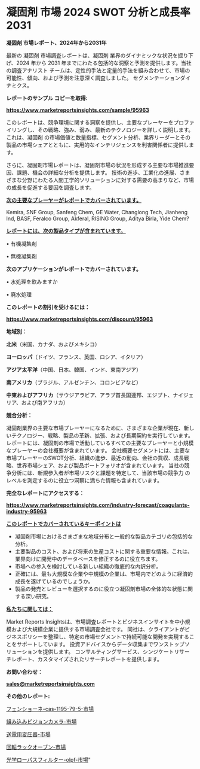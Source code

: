 # 凝固剤 市場 2024 SWOT 分析と成長率 2031

<strong>凝固剤 市場レポート、2024年から2031年</strong>

最新の 凝固剤 市場調査レポートは、凝固剤 業界のダイナミックな状況を掘り下げ、2024 年から 2031 年までにわたる包括的な洞察と予測を提供します。当社の調査アナリスト チームは、定性的手法と定量的手法を組み合わせて、市場の可能性、傾向、および予測を注意深く調査しました。 セグメンテーションダイナミクス。



<strong>レポートのサンプル コピーを取得:</strong> <a href=https://www.marketreportsinsights.com/sample/95963>

<strong><u>https://www.marketreportsinsights.com/sample/95963</u></strong></a>

このレポートは、競争環境に関する洞察を提供し、主要なプレーヤーをプロファイリングし、その戦略、強み、弱み、最新のテクノロジーを詳しく説明します。 これは、凝固剤 の市場価値と数量指標、セグメント分析、業界リーダーとその製品の市場シェアとともに、実用的なインテリジェンスを利害関係者に提供します。

さらに、凝固剤市場レポートは、凝固剤市場の状況を形成する主要な市場推進要因、課題、機会の詳細な分析を提供します。 技術の進歩、工業化の進展、さまざまな分野にわたる人間工学的ソリューションに対する需要の高まりなど、市場の成長を促進する要因を調査します。



<strong><u>次の主要なプレーヤーがレポートでカバーされています。</u></strong>

Kemira, SNF Group, Sanfeng Chem, GE Water, Changlong Tech, Jianheng Ind, BASF, Feralco Group, Akferal, RISING Group, Aditya Birla, Yide Chem?



<strong><u><b>レポートには、次の製品タイプが含まれています。</b></u></strong>

• 有機凝集剤

• 無機凝集剤



<strong><b>次のアプリケーションがレポートでカバーされています。</b></strong>

• 水処理を飲みますか

• 廃水処理



<strong><b>このレポートの割引を受けるには：</b></strong><a href=https://www.marketreportsinsights.com/discount/95963>

<strong><u>https://www.marketreportsinsights.com/discount/95963</u></strong></a>



<strong>地域別：</strong>



<strong>北米</strong>（米国、カナダ、およびメキシコ）



<strong>ヨーロッパ</strong>（ドイツ、フランス、英国、ロシア、イタリア）



<strong>アジア太平洋</strong>（中国、日本、韓国、インド、東南アジア）



<strong>南アメリカ</strong>（ブラジル、アルゼンチン、コロンビアなど）



<strong>中東およびアフリカ</strong>（サウジアラビア、アラブ首長国連邦、エジプト、ナイジェリア、および南アフリカ）



<strong>競合分析：</strong>

凝固剤業界の主要な市場プレーヤーになるために、さまざまな企業が現在、新しいテクノロジー、戦略、製品の革新、拡張、および長期契約を実行しています。 レポートには、凝固剤の市場で活動しているすべての主要なプレーヤーと小規模なプレーヤーの会社概要が含まれています。 会社概要セグメントには、主要な市場プレーヤーのSWOT分析、組織の進歩、最近の動向、会社の買収、成長戦略、世界市場シェア、および製品ポートフォリオが含まれています。 当社の競争分析には、新規参入者が市場リスクと課題を特定して、当該市場の競争力 のレベルを測定するのに役立つ洞察に満ちた情報も含まれています。



<strong>完全なレポートにアクセスする</strong>：

<a href=https://www.marketreportsinsights.com/industry-forecast/coagulants-industry-95963>

<strong><u>https://www.marketreportsinsights.com/industry-forecast/coagulants-industry-95963</u></strong></a>



<strong><u><b>このレポートでカバーされているキーポイントは</b></u></strong>
<ul>
  <li>凝固剤市場におけるさまざまな地域分布と一般的な製品カテゴリの包括的な分析。</li>
  <li>主要製品のコスト、および将来の生産コストに関する重要な情報。これは、業界向けに開発中のデータベースを修正するのに役立ちます。</li>
  <li>市場への参入を検討している新しい組織の徹底的な内訳分析。</li>
  <li>正確には、最も大規模な企業や中規模の企業は、市場内でどのように経済的成長を遂げているのでしょうか。</li>
  <li>製品の発売とレビューを選択するのに役立つ凝固剤市場の全体的な状態に関する深い研究。</li>
</ul>


<strong><u><b>私たちに関しては：</b></u></strong>

Market Reports Insightsは、市場調査レポートとビジネスインサイトを中小規模および大規模企業に提供する市場調査会社です。 同社は、クライアントがビジネスポリシーを整理し、特定の市場セグメントで持続可能な開発を実現することをサポートしています。 投資アドバイスからデータ収集までワンストップソリューションを提供します。 コンサルティングサービス、シンジケートリサーチレポート、カスタマイズされたリサーチレポートを提供します。



<strong><b>お問い合わせ</b></strong>：

<a href=mailto:sales@marketreportsinsights.com>

<strong><u>sales@marketreportsinsights.com</u></strong></a>



<strong>その他のレポート:</strong>

<a href=https://www.linkedin.com/pulse/フェンショーネ-cas-1195-79-5-市場-2023-新興市場-将来の動向と市場需要-iepnf/>フェンショーネ-cas-1195-79-5-市場</a>

<a href=https://www.linkedin.com/pulse/組み込みビジョンカメラ-市場-2023-総合分析と事業成長戦略-2030-ywa7f/>組み込みビジョンカメラ-市場</a>

<a href=https://www.linkedin.com/pulse/送電用変圧器-市場-2023-最新の-cagr-および成長分析-2030-onbrf/>送電用変圧器-市場</a>

<a href=https://www.linkedin.com/pulse/回転ラックオーブン-市場-2023-swot-分析と成長率-2030-79y8f/>回転ラックオーブン-市場</a>

<a href=https://www.linkedin.com/pulse/光学ローパスフィルター-olpf-市場-2023-競争分析と事業成長-2030-pr-news-hub-3256f/>光学ローパスフィルター-olpf-市場</a>"
